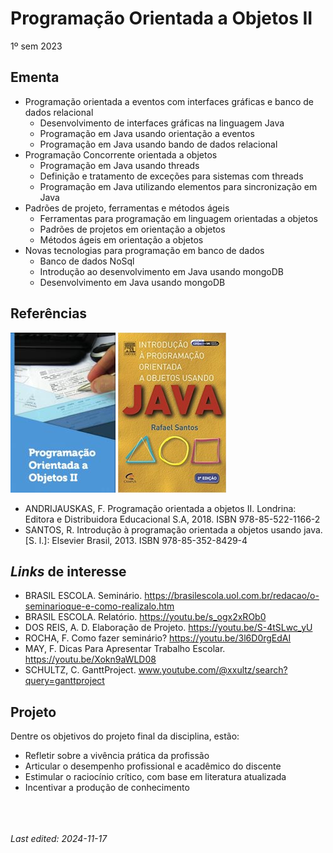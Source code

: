 # Programação Orientada a Objetos II

1º sem 2023

## Ementa

- Programação orientada a eventos com interfaces gráficas e banco de dados relacional
    - Desenvolvimento de interfaces gráficas na linguagem Java
    - Programação em Java usando orientação a eventos
    - Programação em Java usando bando de dados relacional
- Programação Concorrente orientada a objetos
    - Programação em Java usando threads
    - Definição e tratamento de exceções para sistemas com threads
    - Programação em Java utilizando elementos para sincronização em Java
- Padrões de projeto, ferramentas e métodos ágeis
    - Ferramentas para programação em linguagem orientadas a objetos
    - Padrões de projetos em orientação a objetos
    - Métodos ágeis em orientação a objetos
- Novas tecnologias para programação em banco de dados
    - Banco de dados NoSql
    - Introdução ao desenvolvimento em Java usando mongoDB
    - Desenvolvimento em Java usando mongoDB

## Referências

![](img/andrijauskas.jpg) ![](img/santos.jpg)

- ANDRIJAUSKAS, F. Programação orientada a objetos II. Londrina: Editora e Distribuidora Educacional S.A, 2018. ISBN 978-85-522-1166-2
- SANTOS, R. Introdução à programação orientada a objetos usando java. [S. l.]: Elsevier Brasil, 2013. ISBN 978-85-352-8429-4

## *Links* de interesse

- BRASIL ESCOLA. Seminário. https://brasilescola.uol.com.br/redacao/o-seminarioque-e-como-realizalo.htm
- BRASIL ESCOLA. Relatório. https://youtu.be/s_ogx2xROb0
- DOS REIS, A. D. Elaboração de Projeto. https://youtu.be/S-4tSLwc_yU
- ROCHA, F. Como fazer seminário? https://youtu.be/3l6D0rgEdAI
- MAY, F. Dicas Para Apresentar Trabalho Escolar. https://youtu.be/Xokn9aWLD08
- SCHULTZ, C. GanttProject. www.youtube.com/@xxultz/search?query=ganttproject

## Projeto

Dentre os objetivos do projeto final da disciplina, estão:

- Refletir sobre a vivência prática da profissão
- Articular o desempenho profissional e acadêmico do discente
- Estimular o raciocínio crítico, com base em literatura atualizada
- Incentivar a produção de conhecimento


<br><br><br>*Last edited: 2024-11-17*
